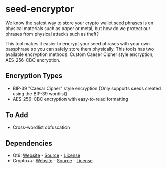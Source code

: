 # seed-encryptor

We know the safest way to store your crypto wallet seed phrases is on physical materials such as paper or metal, but how do we protect our phrases from physical attacks such as theft? 

This tool makes it easier to encrypt your seed phrases with your own passphrase so you can safely store them physically. This tools has two available encryption methods: Custom Caeser Cipher style encryption, AES-256-CBC encryption.

## Encryption Types
- BIP-39 "Caesar Cipher" style encryption (Only supports seeds created using the BIP-39 wordlist)
- AES-256-CBC encryption with easy-to-read formatting

## To Add
- Cross-wordlist obfuscation

## Dependencies
- Qt6: [Website](https://www.qt.io/) - [Source](https://github.com/qt/qtbase) - [License](https://doc.qt.io/qt-6/lgpl.html)
- Crypto++: [Website](https://cryptopp.com/) - [Source](https://github.com/weidai11/cryptopp) - [License](https://github.com/weidai11/cryptopp/blob/master/License.txt)
